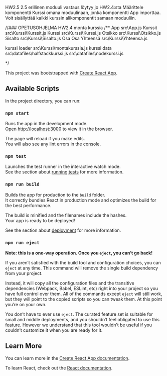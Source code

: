 HW2.5 2.5 erillinen moduuli vastaus löytyy jo HW2.4:sta
Määrittele komponentti Kurssi omana moduulinaan, jonka komponentti App importtaa. Voit sisällyttää kaikki kurssin alikomponentit samaan moduuliin.

//### OPETUSOHJELMA HW2.4 monta kurssia
/**
App                 src\App.js
  Kurssit           src\Kurssi\Kurssit.js
   Kurssi           src\Kurssi\Kurssi.js
    Otsikko         src\Kurssi\Otsikko.js
     Sisalto        src\Kurssi\Sisalto.js
      Osa
      Osa
  Yhteensä          src\Kurssi\Yhteensa.js

kurssi loader       src\Kurssi\montakurssia.js
kurssi data         src\datafiles\halfstackkurssi.js
                    src\datafiles\nodekurssi.js

 */



This project was bootstrapped with [Create React App](https://github.com/facebook/create-react-app).

## Available Scripts

In the project directory, you can run:

### `npm start`

Runs the app in the development mode.<br>
Open [http://localhost:3000](http://localhost:3000) to view it in the browser.

The page will reload if you make edits.<br>
You will also see any lint errors in the console.

### `npm test`

Launches the test runner in the interactive watch mode.<br>
See the section about [running tests](https://facebook.github.io/create-react-app/docs/running-tests) for more information.

### `npm run build`

Builds the app for production to the `build` folder.<br>
It correctly bundles React in production mode and optimizes the build for the best performance.

The build is minified and the filenames include the hashes.<br>
Your app is ready to be deployed!

See the section about [deployment](https://facebook.github.io/create-react-app/docs/deployment) for more information.

### `npm run eject`

**Note: this is a one-way operation. Once you `eject`, you can’t go back!**

If you aren’t satisfied with the build tool and configuration choices, you can `eject` at any time. This command will remove the single build dependency from your project.

Instead, it will copy all the configuration files and the transitive dependencies (Webpack, Babel, ESLint, etc) right into your project so you have full control over them. All of the commands except `eject` will still work, but they will point to the copied scripts so you can tweak them. At this point you’re on your own.

You don’t have to ever use `eject`. The curated feature set is suitable for small and middle deployments, and you shouldn’t feel obligated to use this feature. However we understand that this tool wouldn’t be useful if you couldn’t customize it when you are ready for it.

## Learn More

You can learn more in the [Create React App documentation](https://facebook.github.io/create-react-app/docs/getting-started).

To learn React, check out the [React documentation](https://reactjs.org/).
